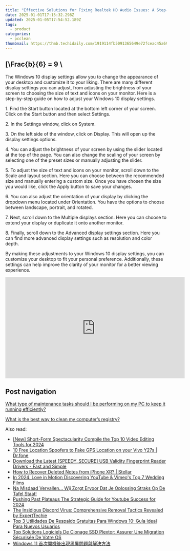 ```yaml
---
title: "Effective Solutions for Fixing Realtek HD Audio Issues: A Step-by-Step Guide From YL Computing"
date: 2025-01-01T17:15:32.298Z
updated: 2025-01-05T17:54:52.189Z
tags:
  - product
categories:
  - pcclean
thumbnail: https://thmb.techidaily.com/1919114fb5091365649e72fceac45a6999826335a5d6b2fe127cfc389a43605f.jpg
---
```


## \[\Frac{b}{6} = 9 \

The Windows 10 display settings allow you to change the appearance of your desktop and customize it to your liking. There are many different display settings you can adjust, from adjusting the brightness of your screen to choosing the size of text and icons on your monitor. Here is a step-by-step guide on how to adjust your Windows 10 display settings. 

1\. Find the Start button located at the bottom left corner of your screen. Click on the Start button and then select Settings.

2\. In the Settings window, click on System.

3\. On the left side of the window, click on Display. This will open up the display settings options. 

4\. You can adjust the brightness of your screen by using the slider located at the top of the page. You can also change the scaling of your screen by selecting one of the preset sizes or manually adjusting the slider.

5\. To adjust the size of text and icons on your monitor, scroll down to the Scale and layout section. Here you can choose between the recommended size and manually entering a custom size. Once you have chosen the size you would like, click the Apply button to save your changes.

6\. You can also adjust the orientation of your display by clicking the dropdown menu located under Orientation. You have the options to choose between landscape, portrait, and rotated.

7\. Next, scroll down to the Multiple displays section. Here you can choose to extend your display or duplicate it onto another monitor.

8\. Finally, scroll down to the Advanced display settings section. Here you can find more advanced display settings such as resolution and color depth. 

By making these adjustments to your Windows 10 display settings, you can customize your desktop to fit your personal preference. Additionally, these settings can help improve the clarity of your monitor for a better viewing experience.

<!-- affiliate ads begin -->
<iframe width="560" height="315" src="https://www.youtube.com/embed/GU08CQVsZz0?si=V-SvPfzRsQysMS0e" title="YouTube video player" frameborder="0" allow="accelerometer; autoplay; clipboard-write; encrypted-media; gyroscope; picture-in-picture; web-share" referrerpolicy="strict-origin-when-cross-origin" allowfullscreen></iframe>
<!-- affiliate ads end -->

## Post navigation

[What type of maintenance tasks should I be performing on my PC to keep it running efficiently?](https://tools.techidaily.com/pcclean/products/)

[What is the best way to clean my computer’s registry?](https://tools.techidaily.com/pcclean/products/)

<ins class="adsbygoogle"
     style="display:block"
     data-ad-format="autorelaxed"
     data-ad-client="ca-pub-7571918770474297"
     data-ad-slot="1223367746"></ins>

<ins class="adsbygoogle"
     style="display:block"
     data-ad-client="ca-pub-7571918770474297"
     data-ad-slot="8358498916"
     data-ad-format="auto"
     data-full-width-responsive="true"></ins>

<span class="atpl-alsoreadstyle">Also read:</span>
<div><ul>
<li><a href="https://youtube-blog.techidaily.com/hort-form-spectacularity-compile-the-top-10-video-editing-tools-for-2024/"><u>[New] Short-Form Spectacularity Compile the Top 10 Video Editing Tools for 2024</u></a></li>
<li><a href="https://android-location.techidaily.com/10-free-location-spoofers-to-fake-gps-location-on-your-vivo-y27s-drfone-by-drfone-virtual/"><u>10 Free Location Spoofers to Fake GPS Location on your Vivo Y27s | Dr.fone</u></a></li>
<li><a href="https://hardware-help.techidaily.com/download-the-latest-speedysecure-usb-validity-fingerprint-reader-drivers-fast-and-simple/"><u>Download the Latest [SPEEDY_SECURE] USB Validity Fingerprint Reader Drivers - Fast and Simple</u></a></li>
<li><a href="https://blog-min.techidaily.com/how-to-recover-deleted-notes-from-iphone-xr-stellar-by-stellar-data-recovery-ios-iphone-data-recovery/"><u>How to Recover Deleted Notes from iPhone XR? | Stellar</u></a></li>
<li><a href="https://youtube-stream.techidaily.com/in-2024-love-in-motion-discovering-youtube-and-vimeos-top-7-wedding-films/"><u>In 2024, Love in Motion Discovering YouTube & Vimeo's Top 7 Wedding Films</u></a></li>
<li><a href="https://discover-bits.techidaily.com/na-misdaad-vervallen-wij-zorgt-ervoor-dat-je-oplossing-straks-op-de-tafel-staat/"><u>Na Misdaad Vervallen... Wij Zorgt Ervoor Dat Je Oplossing Straks Op De Tafel Staat!</u></a></li>
<li><a href="https://facebook-record-videos.techidaily.com/pushing-past-plateaus-the-strategic-guide-for-youtube-success-for-2024/"><u>Pushing Past Plateaus The Strategic Guide for Youtube Success for 2024</u></a></li>
<li><a href="https://discover-bits.techidaily.com/the-insidious-discord-virus-comprehensive-removal-tactics-revealed-by-experttechie/"><u>The Insidious Discord Virus: Comprehensive Removal Tactics Revealed by ExpertTechie</u></a></li>
<li><a href="https://discover-bits.techidaily.com/top-3-utilidades-de-respaldo-gratuitas-para-windows-10-guia-ideal-para-nuevos-usuarios/"><u>Top 3 Utilidades De Respaldo Gratuitas Para Windows 10: Guía Ideal Para Nuevos Usuarios</u></a></li>
<li><a href="https://discover-bits.techidaily.com/top-solutions-logiciels-de-clonage-ssd-plextor-assurer-une-migration-securisee-de-votre-os/"><u>Top Solutions Logiciels De Clonage SSD Plextor: Assurer Une Migration Sécurisée De Votre OS</u></a></li>
<li><a href="https://discover-bits.techidaily.com/1728499134192-windows-11/"><u>Windows 11 首次開機後出現黑屏問題與解決方法</u></a></li>
</ul></div>

